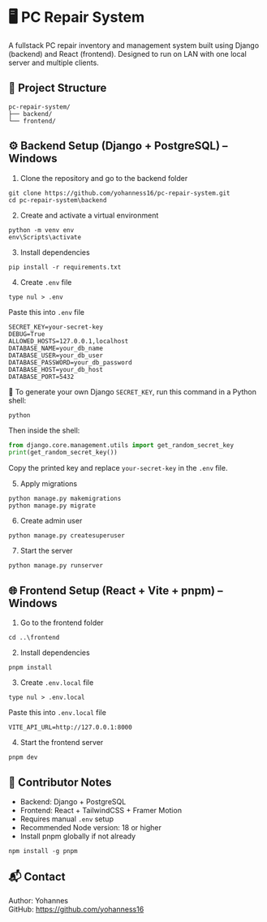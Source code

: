 # 🖥️ PC Repair System

A fullstack PC repair inventory and management system built using Django (backend) and React (frontend). Designed to run on LAN with one local server and multiple clients.

## 📁 Project Structure

```
pc-repair-system/
├── backend/
└── frontend/
```

## ⚙️ Backend Setup (Django + PostgreSQL) – Windows

1. Clone the repository and go to the backend folder

```
git clone https://github.com/yohanness16/pc-repair-system.git
cd pc-repair-system\backend
```

2. Create and activate a virtual environment

```
python -m venv env
env\Scripts\activate
```

3. Install dependencies

```
pip install -r requirements.txt
```

4. Create `.env` file

```
type nul > .env
```

Paste this into `.env` file

```
SECRET_KEY=your-secret-key
DEBUG=True
ALLOWED_HOSTS=127.0.0.1,localhost
DATABASE_NAME=your_db_name
DATABASE_USER=your_db_user
DATABASE_PASSWORD=your_db_password
DATABASE_HOST=your_db_host
DATABASE_PORT=5432
```

🔑 To generate your own Django `SECRET_KEY`, run this command in a Python shell:

```
python
```

Then inside the shell:

```python
from django.core.management.utils import get_random_secret_key
print(get_random_secret_key())
```

Copy the printed key and replace `your-secret-key` in the `.env` file.

5. Apply migrations

```
python manage.py makemigrations
python manage.py migrate
```

6. Create admin user

```
python manage.py createsuperuser
```

7. Start the server

```
python manage.py runserver
```

## 🌐 Frontend Setup (React + Vite + pnpm) – Windows

1. Go to the frontend folder

```
cd ..\frontend
```

2. Install dependencies

```
pnpm install
```

3. Create `.env.local` file

```
type nul > .env.local
```

Paste this into `.env.local` file

```
VITE_API_URL=http://127.0.0.1:8000
```

4. Start the frontend server

```
pnpm dev
```

## 📝 Contributor Notes

- Backend: Django + PostgreSQL
- Frontend: React + TailwindCSS + Framer Motion
- Requires manual `.env` setup
- Recommended Node version: 18 or higher
- Install pnpm globally if not already

```
npm install -g pnpm
```

## 📬 Contact

Author: Yohannes  
GitHub: https://github.com/yohanness16
